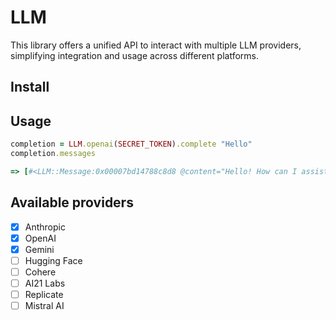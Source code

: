 # LLM

This library offers a unified API to interact with multiple LLM providers, simplifying integration and usage across different platforms.

## Install

## Usage

```ruby
completion = LLM.openai(SECRET_TOKEN).complete "Hello"
completion.messages

=> [#<LLM::Message:0x00007bd14788c8d8 @content="Hello! How can I assist you today?", @role="assistant">]
```

## Available providers

- [x] Anthropic
- [x] OpenAI
- [x] Gemini
- [ ] Hugging Face
- [ ] Cohere
- [ ] AI21 Labs
- [ ] Replicate
- [ ] Mistral AI
